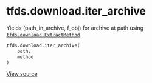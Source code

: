 <div itemscope itemtype="http://developers.google.com/ReferenceObject">
<meta itemprop="name" content="tfds.download.iter_archive" />
<meta itemprop="path" content="Stable" />
</div>

# tfds.download.iter_archive

Yields (path_in_archive, f_obj) for archive at path using
<a href="../../tfds/download/ExtractMethod.md"><code>tfds.download.ExtractMethod</code></a>.

``` python
tfds.download.iter_archive(
    path,
    method
)
```

<a target="_blank" href="https://github.com/tensorflow/datasets/tree/master/tensorflow_datasets/core/download/extractor.py">View
source</a>

<!-- Placeholder for "Used in" -->
